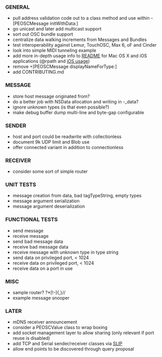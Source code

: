 
### GENERAL
- pull address validation code out to a class method and use within -[PEOSCMessage initWithData:]
- go unicast and later add multicast support
- sort out OSC bundle support
- centralize data walking increments from Messages and Bundles
- test interoperability against Lemur, TouchOSC, Max 6, oF and Cinder
- look into simple MIDI tunneling example
- add more in-depth usage info to [README](README.md) for Mac OS X and iOS applications (@rpath and [iOS usage](http://www.blog.montgomerie.net/easy-xcode-static-library-subprojects-and-submodules))
- remove +[PEOSCMessage displayNameForType:]
- add CONTRIBUTING.md

### MESSAGE
- store host message originated from?
- do a better job with NSData allocation and writing in -_data?
- ignore unknown types (is that even possible?)
- make debug buffer dump multi-line and byte-gap configurable

### SENDER
- host and port could be readwrite with collectionless
- document 9k UDP limit and Blob use
- offer connected variant in addition to connectionless

### RECEIVER
- consider some sort of simple router

### UNIT TESTS
- message creation from data, bad tagTypeString, empty types
- message argument serialization
- message argument deserialization

### FUNCTIONAL TESTS
- send message
- receive message
- send bad message data
- receive bad message data
- receive message with unknown type in type string
- send data on privileged port, < 1024
- receive data on privileged port, < 1024
- receive data on a port in use

### MISC
- sample router? ?*[!-]{,}//
- example message snooper

### LATER
- mDNS receiver announcement
- consider a PEOSCValue class to wrap boxing
- add socket management layer to allow sharing (only relevant if port reuse is disabled)
- add TCP and Serial sender/receiver classes via [SLIP](http://en.wikipedia.org/wiki/Serial_Line_Internet_Protocol)
- allow end points to be discovered through query proposal

